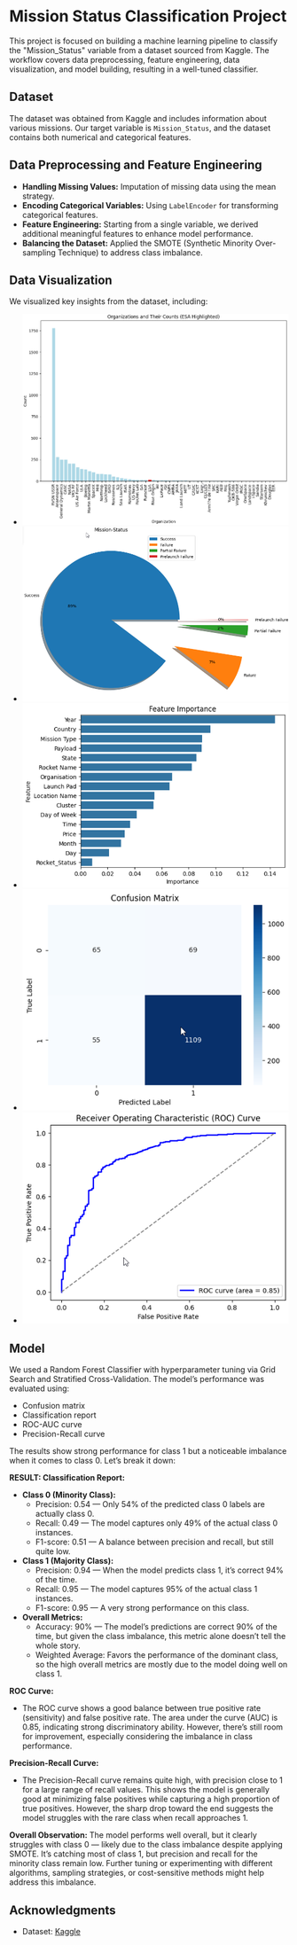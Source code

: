 # Mission Status Classification Project

This project is focused on building a machine learning pipeline to classify the "Mission_Status" variable from a dataset sourced from Kaggle. The workflow covers data preprocessing, feature engineering, data visualization, and model building, resulting in a well-tuned classifier.

## Dataset
The dataset was obtained from Kaggle and includes information about various missions. Our target variable is `Mission_Status`, and the dataset contains both numerical and categorical features.

## Data Preprocessing and Feature Engineering
- **Handling Missing Values:** Imputation of missing data using the mean strategy.
- **Encoding Categorical Variables:** Using `LabelEncoder` for transforming categorical features.
- **Feature Engineering:** Starting from a single variable, we derived additional meaningful features to enhance model performance.
- **Balancing the Dataset:** Applied the SMOTE (Synthetic Minority Over-sampling Technique) to address class imbalance.

## Data Visualization
We visualized key insights from the dataset, including:
- ![Organizations and Their Counts (ESA Highlighted)](img/Counts.png)
- ![Mission_Status](img/MissionStatus.png)
- ![Feature importance plots](img/FeatureImportance.png)
- ![Confusion matrix](img/ConfusionMatrix.png)
- ![ROC and Precision-Recall curves](img/ROC_.png)

## Model
We used a Random Forest Classifier with hyperparameter tuning via Grid Search and Stratified Cross-Validation. The model’s performance was evaluated using:
- Confusion matrix
- Classification report
- ROC-AUC curve
- Precision-Recall curve




The results show strong performance for class 1 but a noticeable imbalance when it comes to class 0. Let’s break it down:

**RESULT: Classification Report:**
- **Class 0 (Minority Class):**
  - Precision: 0.54 — Only 54% of the predicted class 0 labels are actually class 0.
  - Recall: 0.49 — The model captures only 49% of the actual class 0 instances.
  - F1-score: 0.51 — A balance between precision and recall, but still quite low.
- **Class 1 (Majority Class):**
  - Precision: 0.94 — When the model predicts class 1, it’s correct 94% of the time.
  - Recall: 0.95 — The model captures 95% of the actual class 1 instances.
  - F1-score: 0.95 — A very strong performance on this class.
- **Overall Metrics:**
  - Accuracy: 90% — The model’s predictions are correct 90% of the time, but given the class imbalance, this metric alone doesn’t tell the whole story.
  - Weighted Average: Favors the performance of the dominant class, so the high overall metrics are mostly due to the model doing well on class 1.

**ROC Curve:**
- The ROC curve shows a good balance between true positive rate (sensitivity) and false positive rate. The area under the curve (AUC) is 0.85, indicating strong discriminatory ability. However, there’s still room for improvement, especially considering the imbalance in class performance.

**Precision-Recall Curve:**
- The Precision-Recall curve remains quite high, with precision close to 1 for a large range of recall values. This shows the model is generally good at minimizing false positives while capturing a high proportion of true positives. However, the sharp drop toward the end suggests the model struggles with the rare class when recall approaches 1.

**Overall Observation:**
The model performs well overall, but it clearly struggles with class 0 — likely due to the class imbalance despite applying SMOTE. It’s catching most of class 1, but precision and recall for the minority class remain low. Further tuning or experimenting with different algorithms, sampling strategies, or cost-sensitive methods might help address this imbalance.

## Acknowledgments
- Dataset: [Kaggle](https://www.kaggle.com/)


